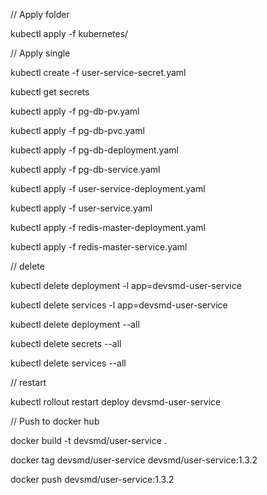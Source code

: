 // Apply folder

kubectl apply -f kubernetes/

// Apply single

kubectl create -f user-service-secret.yaml

kubectl get secrets

kubectl apply -f pg-db-pv.yaml

kubectl apply -f pg-db-pvc.yaml

kubectl apply -f pg-db-deployment.yaml

kubectl apply -f pg-db-service.yaml

kubectl apply -f user-service-deployment.yaml

kubectl apply -f user-service.yaml

kubectl apply -f redis-master-deployment.yaml

kubectl apply -f redis-master-service.yaml

// delete 

kubectl delete deployment -l app=devsmd-user-service

kubectl delete services -l app=devsmd-user-service

kubectl delete deployment --all

kubectl delete secrets --all

kubectl delete services --all

// restart 

kubectl rollout restart deploy devsmd-user-service

// Push to docker hub

docker build -t devsmd/user-service .

docker tag devsmd/user-service devsmd/user-service:1.3.2

docker push devsmd/user-service:1.3.2